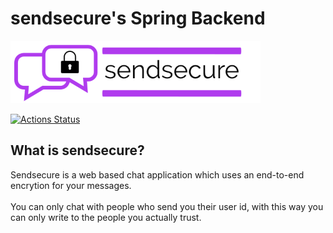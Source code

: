 # sendsecure's Spring Backend

![jada_lib logo](assets/LogoMakr_6e5oO3.png)

[![Actions Status](https://github.com/send-secure/sendsecure-backend/workflows/Java%20CI%20with%20Maven/badge.svg)](https://github.com/send-secure/sendsecure-backend/actions)

## What is sendsecure?

Sendsecure is a web based chat application which uses an end-to-end encrytion for your messages.
<br>
<br>
You can only chat with people who send you their user id, with this way you can only write to the people you actually trust.